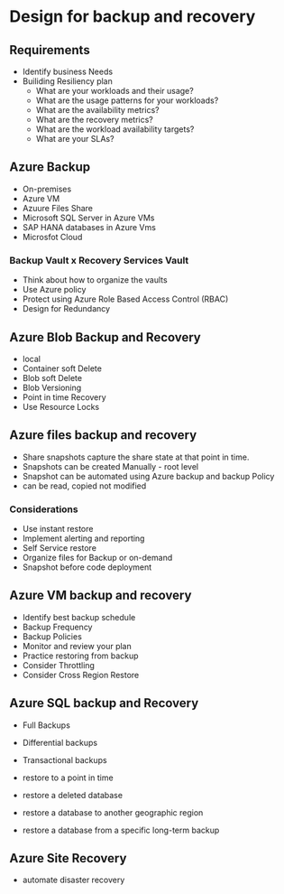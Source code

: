 # Design for backup and recovery

## Requirements

- Identify business Needs
- Builiding Resiliency plan
    - What are your workloads and their usage?
    - What are the usage patterns for your workloads?
    - What are the availability metrics?
    - What are the recovery metrics?
    - What are the workload availability targets?
    - What are your SLAs?

## Azure Backup

- On-premises
- Azure VM
- Azuure Files Share
- Microsoft SQL Server in Azure VMs
- SAP HANA databases in Azure Vms
- Microsfot Cloud

### Backup Vault x Recovery Services Vault

- Think about how to organize the vaults
- Use Azure policy
- Protect using Azure Role Based Access Control (RBAC)
- Design for Redundancy

## Azure Blob Backup and Recovery

- local
- Container soft Delete
- Blob soft Delete
- Blob Versioning
- Point in time Recovery
- Use Resource Locks

## Azure files backup and recovery

- Share snapshots capture the share state at that point in time.
- Snapshots can be created Manually - root level
- Snapshot can be automated using Azure backup and backup Policy
- can be read, copied not modified

### Considerations

- Use instant restore
- Implement alerting and reporting
- Self Service restore
- Organize files for Backup or on-demand
- Snapshot before code deployment

## Azure VM backup and recovery

- Identify best backup schedule 
- Backup Frequency
- Backup Policies
- Monitor and review your plan
- Practice restoring from backup
- Consider Throttling
- Consider Cross Region Restore

## Azure SQL backup and Recovery

- Full Backups
- Differential backups
- Transactional backups

- restore to a point in time
- restore a deleted database
- restore a database to another geographic region
- restore a database from  a specific long-term backup

## Azure Site Recovery

- automate disaster recovery